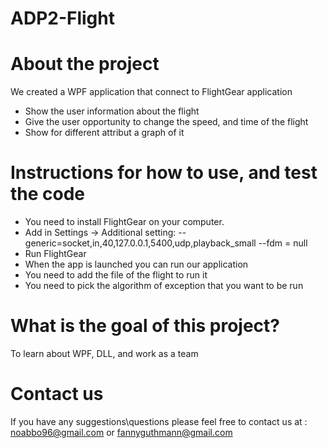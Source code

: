 # ADP2-Flight

 # About the project
 
 We created a WPF application that connect to FlightGear application
 * Show the user information about the flight
 * Give the user opportunity to change the speed, and time of the flight
 * Show for different attribut a graph of it

# Instructions for how to use, and test the code
* You need to install FlightGear on your computer.
* Add in Settings -> Additional setting: 
--generic=socket,in,40,127.0.0.1,5400,udp,playback_small
--fdm = null
* Run FlightGear
* When the app is launched you can run our application
* You need to add the file of the flight to run it
* You need to pick the algorithm of exception that you want to be run

# What is the goal of this project?
To learn about WPF, DLL, and work as a team

# Contact us
If you have any suggestions\questions please feel free to contact us at : noabbo96@gmail.com or fannyguthmann@gmail.com
